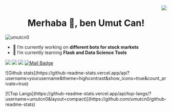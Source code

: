 <img align='right' src="https://github-readme-stats.vercel.app/api?username=umutcn0&theme=dark&show_icons=true&count_private=true">

<h1 align=center> Merhaba 👋, ben Umut Can!</h1> 
<p align="left"> <img src="https://komarev.com/ghpvc/?username=umutcn0" alt="umutcn0" /> </p>

- 🔭 I’m currently working on **different bots for stock markets**
- 🌱 I’m currently learning **Flask and Data Science Tools**

[![](https://img.shields.io/badge/twitter-%231DA1F2.svg?&style=for-the-badge&logo=twitter&logoColor=white)](https://www.twitter.com/umut_cn69)
[![](https://img.shields.io/badge/linkedin-%230077B5.svg?&style=for-the-badge&logo=linkedin&logoColor=white)](https://www.linkedin.com/in/umut-can-0a7417157/)
[![](https://img.shields.io/badge/instagram-%23E4405F.svg?&style=for-the-badge&logo=instagram&logoColor=white)](https://instagram.com/umutcn0)
[![Mail Badge](https://img.shields.io/badge/mertcobanov@gmail.com-c14438?style=for-the-badge&logo=Gmail&logoColor=white&link=mailto:n.umut1499@gmail.com)](mailto:mertcobanov@gmail.com)

<p>![Github stats](https://github-readme-stats.vercel.app/api?username=yourusername&theme=highcontrast&show_icons=true&count_private=true)</p>
<p>[![Top Langs](https://github-readme-stats.vercel.app/api/top-langs/?username=umutcn0&layout=compact)](https://github.com/umutcn0/github-readme-stats)</p>



